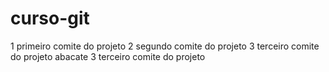 # curso-git

1 primeiro comite do projeto
2 segundo comite do projeto
3 terceiro comite do projeto abacate
3 terceiro comite do projeto
